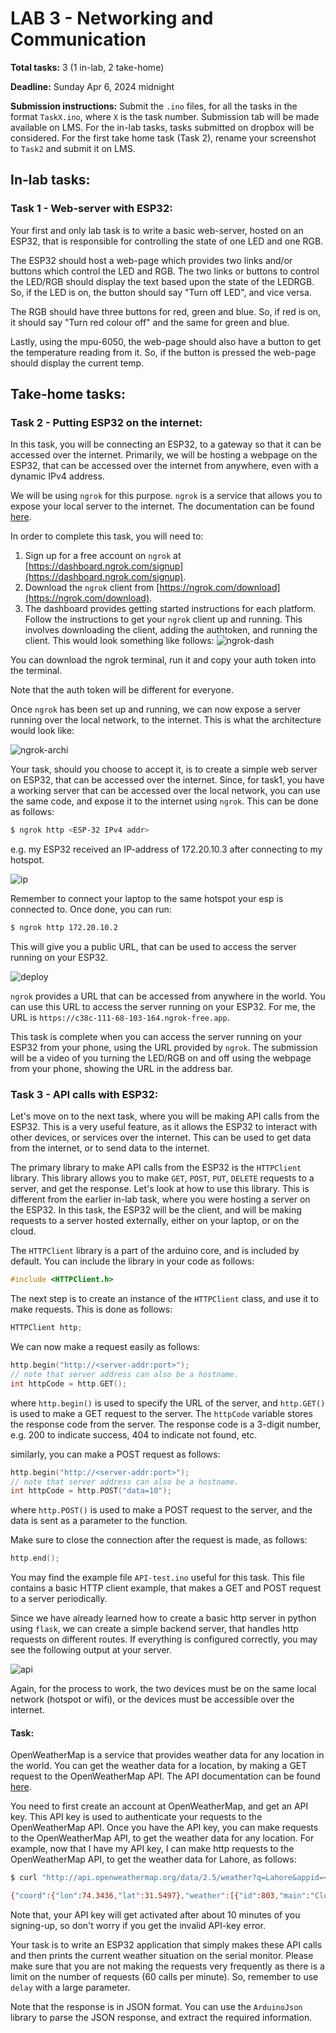 # LAB 3 - Networking and Communication
**Total tasks:** 3 (1 in-lab, 2 take-home)

**Deadline:** Sunday Apr 6, 2024 midnight

**Submission instructions:** Submit the `.ino` files, for all the tasks in the format `TaskX.ino`, where `X` is the task number. Submission tab will be made available on LMS. For the in-lab tasks, tasks submitted on dropbox will be considered. For the first take home task (Task 2), rename your screenshot to `Task2` and submit it on LMS.

## In-lab tasks:
### Task 1 - Web-server with ESP32:
Your first and only lab task is to write a basic web-server, hosted on an ESP32, that is responsible for controlling the state of one LED and one RGB.

The ESP32 should host a web-page which provides two links and/or buttons which control the LED and RGB. The two links or buttons to control the LED/RGB should display the text based upon the state of the LEDRGB. So, if the LED is on, the button should say "Turn off LED", and vice versa.

The RGB should have three buttons for red, green and blue. So, if red is on, it should say "Turn red colour off" and the same for green and blue.

Lastly, using the mpu-6050, the web-page should also have a button to get the temperature reading from it. So, if the button is pressed the web-page should display the current temp.


## Take-home tasks:
### Task 2 - Putting ESP32 on the internet:
In this task, you will be connecting an ESP32, to a gateway so that it can be accessed over the internet. Primarily, we will be hosting a webpage on the ESP32, that can be accessed over the internet from anywhere, even with a dynamic IPv4 address.

We will be using `ngrok` for this purpose. `ngrok` is a service that allows you to expose your local server to the internet. The documentation can be found [here](https://ngrok.com/docs).

In order to complete this task, you will need to:
1. Sign up for a free account on `ngrok` at [https://dashboard.ngrok.com/signup](https://dashboard.ngrok.com/signup).
2. Download the `ngrok` client from [https://ngrok.com/download](https://ngrok.com/download).
3. The dashboard provides getting started instructions for each platform. Follow the instructions to get your `ngrok` client up and running. This involves downloading the client, adding the authtoken, and running the client. This would look something like follows:
![ngrok-dash](images/ngrok.png)

You can download the ngrok terminal, run it and copy your auth token into the terminal.

Note that the auth token will be different for everyone.

Once `ngrok` has been set up and running, we can now expose a server running over the local network, to the internet. This is what the architecture would look like:

![ngrok-archi](images/ngrok-architecture.png)

Your task, should you choose to accept it, is to create a simple web server on ESP32, that can be accessed over the internet. Since, for task1, you have a working server that can be accessed over the local network, you can use the same code, and expose it to the internet using `ngrok`. This can be done as follows:

```bash
$ ngrok http <ESP-32 IPv4 addr>
```

e.g. my ESP32 received an IP-address of 172.20.10.3 after connecting to my hotspot.

![ip](images/ip.png)

Remember to connect your laptop to the same hotspot your esp is connected to. Once done, you can run:
    
```bash
$ ngrok http 172.20.10.2
```

This will give you a public URL, that can be used to access the server running on your ESP32.

![deploy](images/ngrok-terminal.png)

`ngrok` provides a URL that can be accessed from anywhere in the world. You can use this URL to access the server running on your ESP32. For me, the URL is  `https://c38c-111-68-103-164.ngrok-free.app`.

This task is complete when you can access the server running on your ESP32 from your phone, using the URL provided by `ngrok`. The submission will be a video of you turning the LED/RGB on and off using the webpage from your phone, showing the URL in the address bar.

### Task 3 - API calls with ESP32:
Let's move on to the next task, where you will be making API calls from the ESP32. This is a very useful feature, as it allows the ESP32 to interact with other devices, or services over the internet. This can be used to get data from the internet, or to send data to the internet.

The primary library to make API calls from the ESP32 is the `HTTPClient` library. This library allows you to make `GET`, `POST`, `PUT`, `DELETE` requests to a server, and get the response. Let's look at how to use this library. This is different from the earlier in-lab task, where you were hosting a server on the ESP32. In this task, the ESP32 will be the client, and will be making requests to a server hosted externally, either on your laptop, or on the cloud.

The `HTTPClient` library is a part of the arduino core, and is included by default. You can include the library in your code as follows:
```cpp
#include <HTTPClient.h>
```

The next step is to create an instance of the `HTTPClient` class, and use it to make requests. This is done as follows:
```cpp
HTTPClient http;
```

We can now make a request easily as follows:
```cpp
http.begin("http://<server-addr:port>");
// note that server address can also be a hostname.
int httpCode = http.GET();
```
where `http.begin()` is used to specify the URL of the server, and `http.GET()` is used to make a GET request to the server. The `httpCode` variable stores the response code from the server. The response code is a 3-digit number, e.g. 200 to indicate success, 404 to indicate not found, etc.

similarly, you can make a POST request as follows:
```cpp
http.begin("http://<server-addr:port>");
// note that server address can also be a hostname.
int httpCode = http.POST("data=10");
```
where `http.POST()` is used to make a POST request to the server, and the data is sent as a parameter to the function.

Make sure to close the connection after the request is made, as follows:
```cpp
http.end();
```

You may find the example file `API-test.ino` useful for this task. This file contains a basic HTTP client example, that makes a GET and POST request to a server periodically.

Since we have already learned how to create a basic http server in python using `flask`, we can create a simple backend server, that handles http requests on different routes. If everything is configured correctly, you may see the following output at your server.

![api](images/api.png)

Again, for the process to work, the two devices must be on the same local network (hotspot or wifi), or the devices must be accessible over the internet.

#### Task:
OpenWeatherMap is a service that provides weather data for any location in the world. You can get the weather data for a location, by making a GET request to the OpenWeatherMap API. The API documentation can be found [here](https://openweathermap.org/api).

You need to first create an account at OpenWeatherMap, and get an API key. This API key is used to authenticate your requests to the OpenWeatherMap API. Once you have the API key, you can make requests to the OpenWeatherMap API, to get the weather data for any location. For example, now that I have my API key, I can make http requests to the OpenWeatherMap API, to get the weather data for Lahore, as follows:
```bash
$ curl "http://api.openweathermap.org/data/2.5/weather?q=Lahore&appid=<your-api-key>"

{"coord":{"lon":74.3436,"lat":31.5497},"weather":[{"id":803,"main":"Clouds","description":"broken clouds","icon":"04d"}],"base":"stations","main":{"temp":299.14,"feels_like":299.14,"temp_min":298.21,"temp_max":299.14,"pressure":1011,"humidity":57},"visibility":6000,"wind":{"speed":4.12,"deg":330},"clouds":{"all":75},"dt":1711631293,"sys":{"type":1,"id":7585,"country":"PK","sunrise":1711587364,"sunset":1711631940},"timezone":18000,"id":1172451,"name":"Lahore","cod":200}%
```
Note that, your API key will get activated after about 10 minutes of you signing-up, so don't worry if you get the invalid API-key error.

Your task is to write an ESP32 application that simply makes these API calls and then prints the current weather situation on the serial monitor. Please make sure that you are not making the requests very frequently as there is a limit on the number of requests (60 calls per minute). So, remember to use `delay` with a large parameter.

Note that the response is in JSON format. You can use the `ArduinoJson` library to parse the JSON response, and extract the required information.